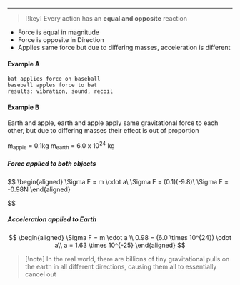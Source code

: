 ___
> [!key] Every action has an **equal and opposite** reaction

- Force is equal in magnitude
- Force is opposite in Direction
- Applies same force but due to differing masses, acceleration is different
#### Example A
	bat applies force on baseball
	baseball apples force to bat
	results: vibration, sound, recoil

#### Example B
Earth and apple, earth and apple apply same gravitational force to each other, but due to differing masses their effect is out of proportion

m<sub>apple</sub> = 0.1kg
m<sub>earth</sub> = 6.0 x 10<sup>24</sup> kg

##### Force applied to both objects
$$
\begin{aligned}
\Sigma F = m \cdot a\\
\Sigma F = (0.1)(-9.8)\\
\Sigma F = -0.98N
\end{aligned}


$$
##### Acceleration applied to Earth
$$
\begin{aligned}
\Sigma F = m \cdot a \\
0.98 = (6.0 \times 10^{24}) \cdot a\\
a = 1.63 \times 10^{-25}
\end{aligned}
$$

> [!note] In the real world, there are billions of tiny gravitational pulls on the earth in all different directions, causing them all to essentially cancel out

